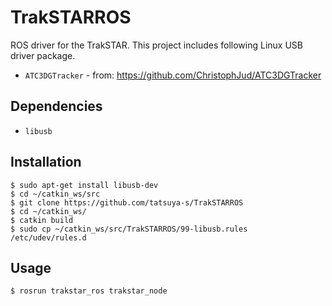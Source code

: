 # TrakSTARROS

ROS driver for the TrakSTAR.
This project includes following Linux USB driver package.

* `ATC3DGTracker` - from: https://github.com/ChristophJud/ATC3DGTracker

## Dependencies

* `libusb`

## Installation

    $ sudo apt-get install libusb-dev
    $ cd ~/catkin_ws/src
    $ git clone https://github.com/tatsuya-s/TrakSTARROS
    $ cd ~/catkin_ws/
    $ catkin build
    $ sudo cp ~/catkin_ws/src/TrakSTARROS/99-libusb.rules /etc/udev/rules.d

## Usage

    $ rosrun trakstar_ros trakstar_node